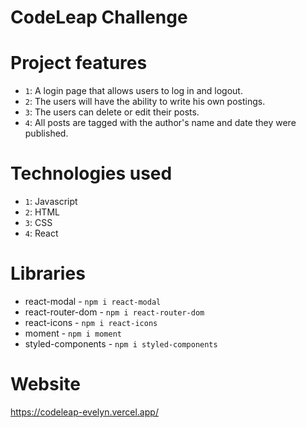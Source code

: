 # CodeLeap Challenge

# Project features

- `1`: A login page that allows users to log in and logout.
- `2`: The users will have the ability to write his own postings.
- `3`: The users can delete or edit their posts.
- `4`: All posts are tagged with the author's name and date they were published.


# Technologies used
- `1`: Javascript
- `2`: HTML
- `3`: CSS
- `4`: React


# Libraries

- react-modal -  `npm i react-modal`
- react-router-dom - `npm i react-router-dom`
- react-icons - `npm i react-icons`
- moment - `npm i moment`
- styled-components -  `npm i styled-components`

# Website

https://codeleap-evelyn.vercel.app/

